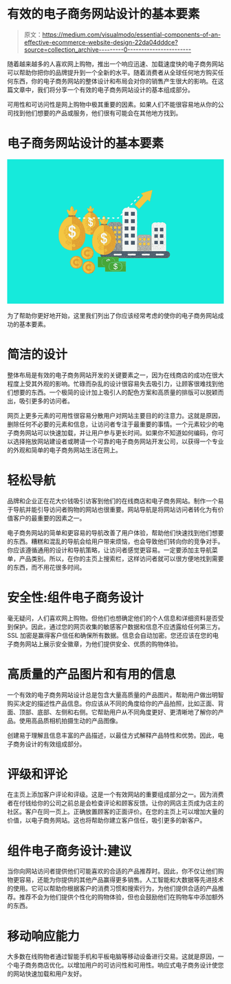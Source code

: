 # 有效的电子商务网站设计的基本要素

> 原文：<https://medium.com/visualmodo/essential-components-of-an-effective-ecommerce-website-design-22da04dddce?source=collection_archive---------0----------------------->

随着越来越多的人喜欢网上购物，推出一个响应迅速、加载速度快的电子商务网站可以帮助你把你的品牌提升到一个全新的水平。随着消费者从全球任何地方购买任何东西，你的电子商务网站的整体设计和布局会对你的销售产生很大的影响。在这篇文章中，我们将分享一个有效的电子商务网站设计的基本组成部分。

可用性和可访问性是网上购物中极其重要的因素。如果人们不能很容易地从你的公司找到他们想要的产品或服务，他们很有可能会在其他地方找到。

# 电子商务网站设计的基本要素

![](img/3b049fceb5630dcb4aa072365fc14c40.png)

为了帮助你更好地开始，这里我们列出了你应该经常考虑的使你的电子商务网站成功的基本要素。

# 简洁的设计

整体布局是有效的电子商务网站开发的关键要素之一，因为在线商店的成功在很大程度上受其外观的影响。忙碌而杂乱的设计很容易失去吸引力，让顾客很难找到他们想要的东西。一个极简的设计加上吸引人的配色方案和高质量的排版可以脱颖而出，吸引更多的访问者。

网页上更多元素的可用性很容易分散用户对网站主要目的的注意力。这就是原因，删除任何不必要的元素和信息，让访问者专注于最重要的事情。一个元素较少的电子商务网站可以快速加载，并让用户参与更长时间。如果你不知道如何编码，你可以选择拖放网站建设者或聘请一个可靠的电子商务网站开发公司，以获得一个专业的外观和简单的电子商务网站生活在网上。

# 轻松导航

品牌和企业正在花大价钱吸引访客到他们的在线商店和电子商务网站。制作一个易于导航并能引导访问者购物的网站也很重要。网站导航是将网站访问者转化为有价值客户的最重要的因素之一。

电子商务网站的简单和更容易的导航改善了用户体验，帮助他们快速找到他们想要的东西。糟糕和混乱的导航会给用户带来烦恼，也会导致他们转向你的竞争对手。你应该遵循通用的设计和导航策略，让访问者感觉更容易。一定要添加主导航菜单，产品类别。所以，在你的主页上搜索栏，这样访问者就可以很方便地找到需要的东西，而不用花很多时间。

# 安全性:组件电子商务设计

毫无疑问，人们喜欢网上购物。但他们也想确定他们的个人信息和详细资料是否受到保护。因此，通过您的网页收集的敏感客户数据和信息不应透露给任何第三方。SSL 加密是赢得客户信任和确保所有数据。信息会自动加密。您还应该在您的电子商务网站上展示安全徽章，为他们提供安全、优质的购物体验。

# 高质量的产品图片和有用的信息

一个有效的电子商务网站设计总是包含大量高质量的产品图片。帮助用户做出明智购买决定的描述性产品信息。你应该从不同的角度给你的产品拍照，比如正面、背面、顶部、底部、左侧和右侧。它帮助用户从不同角度更好、更清晰地了解你的产品。使用高品质相机拍摄生动的产品图像。

创建易于理解且信息丰富的产品描述，以最佳方式解释产品特性和优势。因此，电子商务设计的有效组成部分。

# 评级和评论

在主页上添加客户评论和评级。这是一个有效网站的重要组成部分之一。因为消费者在付钱给你的公司之前总是会检查评论和顾客反馈。让你的网店主页成为店主的社区。客户在同一页上。正确放置顾客的正面评价。在您的主页上可以增加大量的价值，以电子商务网站。这也将帮助你建立客户信任，吸引更多的新客户。

# 组件电子商务设计:建议

当你向网站访问者提供他们可能喜欢的合适的产品推荐时。因此，你不仅让他们购物更容易，还能为你提供的其他产品赢得更多销售。人工智能和大数据等先进技术的使用。它可以帮助你根据客户的消费习惯和搜索行为，为他们提供合适的产品推荐。推荐不会为他们提供个性化的购物体验，但也会鼓励他们在购物车中添加额外的东西。

# 移动响应能力

大多数在线购物者通过智能手机和平板电脑等移动设备进行交易。这就是原因，一个电子商务商店优化。以增加用户的可访问性和可用性。响应式电子商务设计使您的网站快速加载和用户友好。